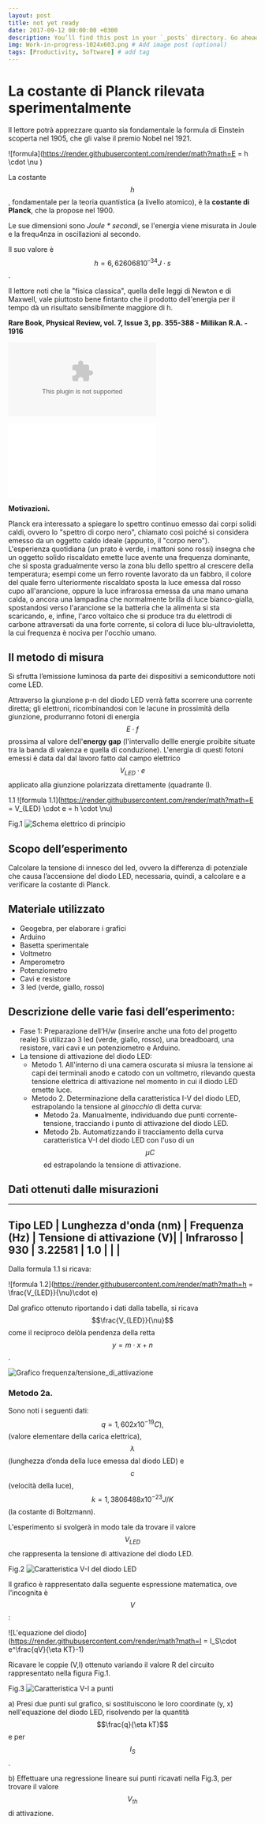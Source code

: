 ```yaml
---
layout: post
title: not yet ready
date: 2017-09-12 00:00:00 +0300
description: You’ll find this post in your `_posts` directory. Go ahead and edit it and re-build the site to see your changes. # Add post description (optional)
img: Work-in-progress-1024x603.png # Add image post (optional)
tags: [Productivity, Software] # add tag
---
```

<script src="//yihui.org/js/math-code.js" defer></script>

<script defer   src="//mathjax.rstudio.com/latest/MathJax.js?config=TeX-MML-AM_CHTML"> </script>

# La costante di Planck rilevata sperimentalmente
Il lettore potrà apprezzare quanto sia fondamentale la formula di Einstein scoperta nel 1905, che gli valse il premio Nobel nel 1921.

![formula](https://render.githubusercontent.com/render/math?math=E = h \cdot \nu )

La costante $$h$$, fondamentale per la teoria quantistica (a livello atomico), è la **costante di Planck**, che la propose nel 1900.

Le sue dimensioni sono _Joule * secondi_, se l'energia viene misurata in Joule e la frequ4nza in oscillazioni al secondo.

Il suo valore è $$h = 6,626068 10^{–34} J\cdot s$$.

Il lettore noti che la "fisica classica", quella delle leggi di Newton e di Maxwell, vale piuttosto bene fintanto che il prodotto dell'energia per il tempo dà un risultato sensibilmente maggiore di h.

**Rare Book, Physical Review, vol. 7, Issue 3, pp. 355-388 - Millikan R.A. - 1916**

![A Direct Photoelectric Determination of Planck h]({{site.baseurl}}/assets/pdf/PhysRev_7_355_pdf.zip)

![A Direct Photoelectric Determination of Planck h]({{site.baseurl}}/assets/pdf/PhysRev_7_355.pdf)

<object data="/assets/pdf/PhysRev_7_355.pdf" type="application/pdf" width="100%"></object>

**Motivazioni.**

Planck era interessato a spiegare lo spettro continuo emesso dai corpi solidi caldi, ovvero lo "spettro di corpo nero", chiamato così poiché si considera emesso da un oggetto caldo ideale (appunto, il "corpo nero").<br >
L'esperienza quotidiana (un prato è verde, i mattoni sono rossi) insegna che un oggetto solido riscaldato emette luce avente una frequenza dominante, che si sposta gradualmente verso la zona blu dello spettro al crescere della temperatura; esempi come un ferro rovente lavorato da un fabbro, il colore del quale ferro ulteriormente riscaldato sposta la luce emessa dal rosso cupo all'arancione, oppure la luce infrarossa emessa da una mano umana calda, o ancora una lampadina che normalmente brilla di luce bianco-gialla, spostandosi verso l'arancione se la batteria che la alimenta si sta scaricando, e, infine, l'arco voltaico che si produce tra du elettrodi di carbone attraversati da una forte corrente, si colora di luce blu-ultravioletta, la cui frequenza è nociva per l'occhio umano.

## Il metodo di misura
Si sfrutta l’emissione luminosa da parte dei dispositivi a semiconduttore noti come LED.

Attraverso la giunzione p-n del diodo LED verrà fatta scorrere una corrente diretta; gli elettroni, ricombinandosi con le lacune in prossimità della giunzione, produrranno fotoni di energia $$E\cdot f$$ prossima al valore dell'**energy gap** (l'intervallo dellle energie proibite situate tra la banda di valenza e quella di conduzione). L'energia di questi fotoni emessi è data dal dal lavoro fatto dal campo elettrico $$V_{LED}\cdot e$$ applicato alla giunzione polarizzata direttamente (quadrante I).

1.1 ![formula 1.1](https://render.githubusercontent.com/render/math?math=E = V_{LED} \cdot e = h \cdot \nu)

Fig.1 ![Schema elettrico di principio]({{site.baseurl}}/assets/img/2021-12-08_211705.png)

## Scopo dell’esperimento
Calcolare la tensione di innesco del led, ovvero la differenza di potenziale che causa l’accensione del diodo LED, necessaria, quindi, a calcolare e a verificare la costante di Planck. 

## Materiale utilizzato
- Geogebra, per elaborare i grafici
- Arduino
- Basetta sperimentale
- Voltmetro
- Amperometro
- Potenziometro
- Cavi e resistore
- 3 led (verde, giallo, rosso)


## Descrizione delle varie fasi dell’esperimento:
- Fase 1: Preparazione dell’H/w (inserire anche una foto del progetto reale)
Si utilizzao 3 led (verde, giallo, rosso), una breadboard, una resistore, vari cavi e un potenziometro e Arduino.
- La tensione di attivazione del diodo LED:
  - Metodo 1. All'interno di una camera oscurata si miusra la tensione ai capi dei terminali anodo e catodo con un voltmetro, rilevando questa tensione elettrica di attivazione nel momento in cui il diodo LED emette luce.
  - Metodo 2. Determinazione della caratteristica I-V del diodo LED, estrapolando la tensione al *ginocchio* di detta curva:
    - Metodo 2a. Manualmente, individuando due punti corrente-tensione, tracciando i punto di attivazione del diodo LED.
    - Metodo 2b. Automatizzando il tracciamento della curva caratteristica V-I del diodo LED con l'uso di un $$\mu C$$ ed estrapolando la tensione di attivazione.

## Dati ottenuti dalle misurazioni
---
Tipo LED | Lunghezza d'onda (nm)  | Frequenza (Hz) | Tensione di attivazione (V)|
| Infrarosso | 930 | 3.22581 | 1.0 |
|  |
---

Dalla formula 1.1 si ricava:

![formula 1.2](https://render.githubusercontent.com/render/math?math=h = \frac{V_{LED}}{\nu}\cdot e)

Dal grafico ottenuto riportando i dati dalla tabella, si ricava $$\frac{V_{LED}}{\nu}$$ come il reciproco delòla pendenza della retta $$ y = m \cdot x + n$$.

![Grafico frequenza/tensione_di_attivazione]({{site.baseurl}}/assets/img/2021-12-08_192024.png)

### Metodo 2a.
Sono noti i seguenti dati: $$q= 1,602 x 10^{-19} C),$$ (valore elementare della carica elettrica), $$\lambda$$ (lunghezza d’onda della luce emessa dal diodo LED) e $$c$$ (velocità della luce), $$k = 1,3806488 x 10^{-23} J/K$$ (la costante di Boltzmann).

L'esperimento si svolgerà in modo tale da trovare il valore $$V_{LED}$$ che rappresenta la tensione di attivazione del diodo LED.

Fig.2 ![Caratteristica V-I del diodo LED]({{site.baseurl}}/assets/img/diode-VIcomplete.png)

Il grafico è rappresentato dalla seguente espressione matematica, ove l'incognita è $$V$$:

![L'equazione del diodo](https://render.githubusercontent.com/render/math?math=I = I_S\cdot e^\frac{qV}{\eta KT}-1)

Ricavare le coppie (V,I) ottenuto variando il valore R del circuito rappresentato nella figura Fig.1.

Fig.3 ![Caratteristica V-I a punti]({{site.baseurl}}/assets/img/diodo-Vth.png)

a) Presi due punti sul grafico, si sostituiscono le loro coordinate (y, x) nell'equazione del diodo LED, risolvendo per la quantità $$\frac{q}{\eta kT}$$ e per $$I_S$$.

b) Effettuare una regressione lineare sui punti ricavati nella Fig.3, per trovare il valore $$V_{th}$$ di attivazione.
